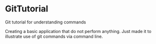 # GitTutorial
Git tutorial for understanding commands

Creating a basic application that do not perform anything.
Just made it to illustrate use of git commands via command line.
